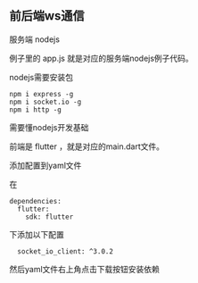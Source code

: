 
## 前后端ws通信

服务端 nodejs

例子里的 app.js 就是对应的服务端nodejs例子代码。

nodejs需要安装包

```
npm i express -g
npm i socket.io -g
npm i http -g
```

需要懂nodejs开发基础

前端是 flutter ，就是对应的main.dart文件。

添加配置到yaml文件

在
```
dependencies:
  flutter:
    sdk: flutter
```
下添加以下配置
```
  socket_io_client: ^3.0.2
```
然后yaml文件右上角点击下载按钮安装依赖

